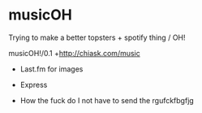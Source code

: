 # musicOH
Trying to make a better topsters  + spotify thing / OH!

musicOH!/0.1 +http://chiask.com/music

* Last.fm for images
* Express


* How the fuck do I not have to send the rgufckfbgfjg 